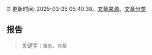 :alarm_clock: 更新时间: 2025-03-25 05:40:38。[文章来源](/README.md)、[文章分类](/TAGS.md)

## 报告


> 关键字：`报告`、`月报`



